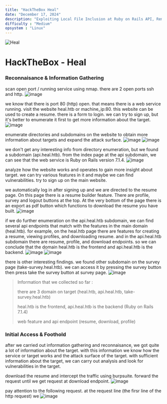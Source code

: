 ```yaml
---
title: "HackTheBox Heal"
date: "December 17, 2024"
description: "Exploiting Local File Inclusion at Ruby on Rails API, Remote Code Execution on LimeSurvey and Consul by HashiCorp"
difficulty : "Medium"
opsystem : "Linux"
---
```


![Heal](https://github.com/user-attachments/assets/98f3936b-049d-44de-87ab-3fdb209130fc)

# HackTheBox - Heal

### Reconnaisance & Information Gathering
scan open port / running service using nmap. there are 2 open ports ssh and http.
![image](https://github.com/user-attachments/assets/13cf5298-62a5-4e66-b9e6-0df9378dd252)

we know that there is port 80 (http) open. that means there is a web service running. visit the website heal.htb or machine_ip:80. this website can be used to create a resume. there is a form to login. we can try to sign up, but it's better to enumerate it first to get more information about the target.
![image](https://github.com/user-attachments/assets/2e83da8f-b0af-40e2-af06-ea9b8e2ab428)

enumerate directories and subdomains on the website to obtain more information about targets and expand the attack surface.
![image](https://github.com/user-attachments/assets/4e56067b-91fd-4cd3-808f-29865c875c79)
![image](https://github.com/user-attachments/assets/2e5b44e9-ca03-4440-a397-8a06ef43f247)

we don't get any interesting info from directory enumeration, but we found a subdomain (api.heal.htb). from the index page at the api subdomain, we can see that the web service is Ruby on Rails version 7.1.4.
![image](https://github.com/user-attachments/assets/29b7ce8d-a4e7-4321-a9a4-280254ae9aac)

analyze how the website works and operates to gain more insight about target. we can try various features in it and maybe we can find vulnerabilities. try to sign up on the main website.

we automatically log in after signing up and we are directed to the resume page. On this page there is a resume builder feature. There are profile, survey and logout buttons at the top. At the very bottom of the page there is an export as pdf button which functions to download the resume you have built.
![image](https://github.com/user-attachments/assets/5a893625-93f4-443a-8308-eccac8961a03)

if we do further enumeration on the api.heal.htb subdomain, we can find several api endpoints that match with the features in the main domain (heal.htb). for example, on the heal.htb page there are features for creating a resume, viewing profiles, and downloading resume. and in the api.heal.htb subdomain there are resume, profile, and download endpoints. so we can conclude that the domain heal.htb is the frontend and api.heal.htb is the backend.
![image](https://github.com/user-attachments/assets/5e2c87fc-a8ac-40c7-bef6-cdfe82726209)
![image](https://github.com/user-attachments/assets/9ef737a3-f1e2-4157-af8c-f7400db7172c)

there is other interesting findings. we found other subdomain on the survey page (take-survey.heal.htb). we can access it by pressing the survey button then press take the survey button at survey page.
![image](https://github.com/user-attachments/assets/09563ee6-07a7-45f9-b313-f575bec33016)

> Information that we collected so far :
>
> there are 3 domain on target (heal.htb, api.heal.htb, take-survey.heal.htb)
>
> heal.htb is the frontend, api.heal.htb is the backend (Ruby on Rails 7.1.4)
>
> web feature and api endpoint (resume, download, profile)

### Initial Access & Foothold
after we carried out information gathering and reconnaisance, we got quite a lot of information about the target. with this information we know how the service or target works and the attack surface of the target. with sufficient information about the target, we can carry out analysis and look for vulnerabilities in the target.

download the resume and intercept the traffic using burpsuite. forward the request until we get request at download endpoint.
![image](https://github.com/user-attachments/assets/75e972c2-39af-41b0-bc75-a23940e05075)

pay attention to the following request. at the request line (the firsr line of the http request) we 
![image](https://github.com/user-attachments/assets/16116ce9-ed63-461a-b5be-0f1f73ea9785)



